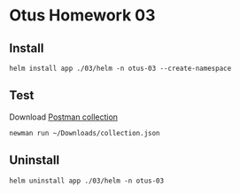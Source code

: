 # Otus Homework 03

## Install

```shell
helm install app ./03/helm -n otus-03 --create-namespace
```

## Test

Download [Postman collection](https://raw.githubusercontent.com/wuzyk/otus-microservice-arch/main/03/tools/postman/collection.json)

```shell
newman run ~/Downloads/collection.json
```

## Uninstall

```shell
helm uninstall app ./03/helm -n otus-03
```
